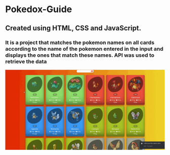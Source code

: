# Pokedox-Guide


<h2>Created using HTML, CSS and JavaScript.</h2>


<h3>It is a project that matches the pokemon names on all cards according to the name of the pokemon entered in the input and displays the ones that match these names. API was used to retrieve the data</h3>


![](pokedox.gif)


